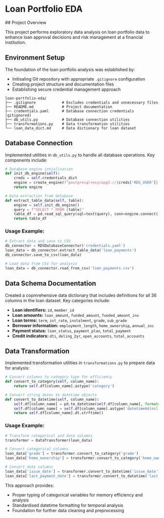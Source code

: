 # Loan Portfolio EDA

## Project Overview

This project performs exploratory data analysis on loan portfolio data to enhance loan approval decisions and risk management at a financial institution. 

## Environment Setup 

The foundation of the loan portfolio analysis was established by:

- Initisaling Git repository with appropriate `.gitignore` configuration
- Creating project structure and documentation files
- Establishing secure credential management approach

```
loan-portfolio-eda/
├── .gitignore            # Excludes credentials and unnecessary files
├── README.md             # Project documentation
├── credentials.yaml      # Database connection credentials (gitignored)
├── db_utils.py           # Database connection utilities
├── transformations.py    # Data transformation utilities
└── loan_data_dict.md     # Data dictionary for loan dataset
```

## Database Connection 

Implemented utilities in `db_utils.py` to handle all database operations. Key components include:

```python
# Database engine intialisation
def init_db_engine(self):
    creds = self.credentials_dict
    engine = create_engine(f"postgresql+psycopg2://{creds['RDS_USER']}:{creds['RDS_PASSWORD']}@{creds['RDS_HOST']}:{creds['RDS_PORT']}/{creds['RDS_DATABASE']}")
    return engine 
```

```python
# Data extraction from database
def extract_table_data(self, table):
    engine = self.init_db_engine()
    query = f"SELECT * FROM {table}"
    table_df = pd.read_sql_query(sql=text(query), conn=engine.connect())
    return table_df
```

### Usage Example:

```python
# Extract data and save to CSV
db_connector = RDSDatabaseConnector('credentials.yaml')
loan_data = db_connector.extract_table_data('loan_payments')
db_connector.save_to_csv(loan_data)

# Load data from CSV for analysis
loan_data = db_connector.read_from_csv('loan_payments.csv')
```

## Data Schema Documentation 

Created a copmrehensive data dictionary that includes definitions for all 36 columns in the loan dataset. Key categories include:

- **Loan identifiers:** `id`, `member_id`
- **Loan amounts:** `loan_amount`, `funded_amount`, `funded_amount_inv`
- **Loan terms:** `term`, `int_rate`, `instalment`, `grade`, `sub_grade`
- **Borrower information:** `employment_length`, `home_ownership`, `annual_inc`
- **Payment status:** `loan_status`, `payment_plan`, `total_payment`
- **Credit indicators:** `dti`, `deling_2yr`, `open_accounts`, `total_accounts`

## Data Transformation 

Implemented transformation utilities in `transformations.py` to prepare data for analysis:

```python
# Convert columns to category type for efficiency
def convert_to_category(self, column_name):
    return self.df[column_name].astype('category')

# Convert string dates to datetime objects
def convert_to_datetime(self, column_name):
    self.df[column_name] = pd.to_datetime(self.df[column_name], format='mixed')
    self.df[column_name] = self.df[column_name].astype('datetime64[ns]')
    return self.df[column_name].dt.strftime()
```

### Usage Example:
```python
# Transform categorical and date columns
transformer = DataTransformer(loan_data)

# Convert categorical columns
loan_data['grade'] = transformer.convert_to_category('grade')
loan_data['home_ownership'] = transformer.convert_to_category('home_ownership')

# Convert date columns
loan_data['issue_date'] = transformer.convert_to_datetime('issue_date')
loan_data['last_payment_date'] = transformer.convert_to_datetime('last_payment_date')
```

This approach provides:
- Proper typing of categorical variables for memory efficiency and analysis
- Standardised datetime formatting for temporal analysis
- Foundation for further data cleaning and preprocessing
